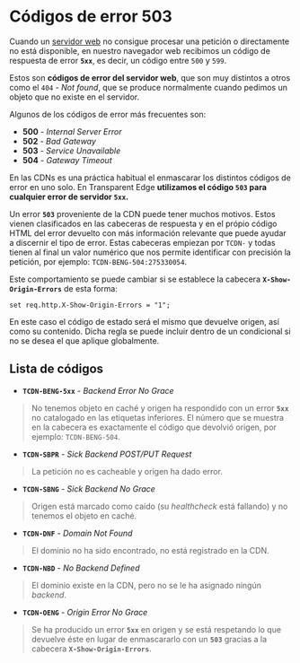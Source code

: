# Códigos de error 503

Cuando un [servidor web](https://es.wikipedia.org/wiki/Servidor\_web) no consigue procesar una petición o directamente no está disponible, en nuestro navegador web recibimos un código de respuesta de error **`5xx`**, es decir, un código entre `500` y `599`.

Estos son **códigos de error del servidor web**, que son muy distintos a otros como el `404` - _Not found_, que se produce normalmente cuando pedimos un objeto que no existe en el servidor.

Algunos de los códigos de error más frecuentes son:

* **500** - _Internal Server Error_
* **502** - _Bad Gateway_
* **503** - _Service Unavailable_
* **504** - _Gateway Timeout_

En las CDNs es una práctica habitual el enmascarar los distintos códigos de error en uno solo. En Transparent Edge **utilizamos el código `503` para cualquier error de servidor `5xx`.**

Un error **`503`** proveniente de la CDN puede tener muchos motivos. Estos vienen clasificados en las cabeceras de respuesta y en el própio código HTML del error devuelto con más información relevante que puede ayudar a discernir el tipo de error. Estas cabeceras empiezan por `TCDN-` y todas tienen al final un valor numérico que nos permite identificar con precisión la petición, por ejemplo: `TCDN-BENG-504:275330054`.

Este comportamiento se puede cambiar si se establece la cabecera **`X-Show-Origin-Errors`** de esta forma:

```
set req.http.X-Show-Origin-Errors = "1";
```

En este caso el código de estado será el mismo que devuelve origen, así como su contenido. Dicha regla se puede incluir dentro de un condicional si no se desea el que aplique globalmente.

## Lista de códigos

* **`TCDN-BENG-5xx`** - _Backend Error No Grace_

> No tenemos objeto en caché y origen ha respondido con un error **`5xx`** no catalogado en las etiquetas inferiores. El número que se muestra en la cabecera es exactamente el código que devolvió origen, por ejemplo: `TCDN-BENG-504`.

* **`TCDN-SBPR`** - _Sick Backend POST/PUT Request_

> La petición no es cacheable y origen ha dado error.

* **`TCDN-SBNG`** - _Sick Backend No Grace_

> Origen está marcado como caído (su _healthcheck_ está fallando) y no tenemos el objeto en caché.

* **`TCDN-DNF`** - _Domain Not Found_

> El dominio no ha sido encontrado, no está registrado en la CDN.

* **`TCDN-NBD`** - _No Backend Defined_

> El dominio existe en la CDN, pero no se le ha asignado ningún _backend_.

* **`TCDN-OENG`** - _Origin Error No Grace_

> Se ha producido un error **`5xx`** en origen y se está respetando lo que devuelve éste en lugar de enmascararlo con un **`503`** gracias a la cabecera **`X-Show-Origin-Errors`**.
